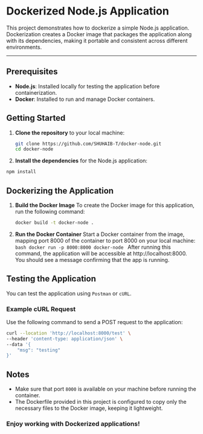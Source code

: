 # Dockerized Node.js Application

This project demonstrates how to dockerize a simple Node.js application. Dockerization creates a Docker image that packages the application along with its dependencies, making it portable and consistent across different environments.

---

## Prerequisites

- **Node.js**: Installed locally for testing the application before containerization.
- **Docker**: Installed to run and manage Docker containers.

## Getting Started

1. **Clone the repository** to your local machine:

   ```bash
   git clone https://github.com/SHUHAIB-T/docker-node.git
   cd docker-node
   ```

2. **Install the dependencies** for the Node.js application:

```bash
npm install
```

## Dockerizing the Application

1.  **Build the Docker Image**
    To create the Docker image for this application, run the following command:

    ```bash
    docker build -t docker-node .
    ```

2.  **Run the Docker Container**
    Start a Docker container from the image, mapping port 8000 of the container to port 8000 on your local machine:
    `bash
docker run -p 8000:8000 docker-node
`
    After running this command, the application will be accessible at http://localhost:8000. You should see a message confirming that the app is running.

## Testing the Application

You can test the application using `Postman` or `cURL`.

### Example cURL Request

Use the following command to send a POST request to the application:

```bash
curl --location 'http://localhost:8000/test' \
--header 'content-type: application/json' \
--data '{
	"msg": "testing"
}'

```

## Notes

- Make sure that port `8000` is available on your machine before running the container.
- The Dockerfile provided in this project is configured to copy only the necessary files to the Docker image, keeping it lightweight.

### Enjoy working with Dockerized applications!
